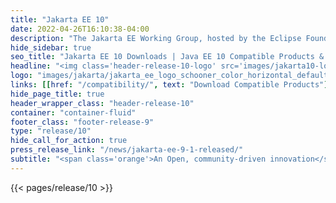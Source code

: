 ```yaml
---
title: "Jakarta EE 10"
date: 2022-04-26T16:10:38-04:00
description: "The Jakarta EE Working Group, hosted by the Eclipse Foundation, one of the world’s largest open source software foundations, today announced the release of the Jakarta EE 10 Platform and Web Profile specifications and related TCKs."
hide_sidebar: true
seo_title: "Jakarta EE 10 Downloads | Java EE 10 Compatible Products & Specifications"
headline: "<img class='header-release-10-logo' src='images/jakarta10-logo.svg' alt='Jakarta EE 10'>"
logo: "images/jakarta/jakarta_ee_logo_schooner_color_horizontal_default.png"
links: [[href: "/compatibility/", text: "Download Compatible Products"], [href: "/specifications/", text: "Specifications"]]
hide_page_title: true
header_wrapper_class: "header-release-10"
container: "container-fluid"
footer_class: "footer-release-9"
type: "release/10"
hide_call_for_action: true
press_release_link: "/news/jakarta-ee-9-1-released/"
subtitle: "<span class='orange'>An Open, community-driven innovation</span><br> driving the future of cloud native Java technologies"
---
```


{{< pages/release/10 >}}
